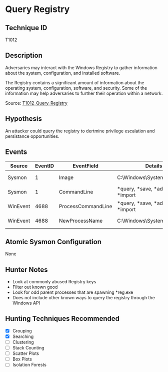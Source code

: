 # Query Registry
## Technique ID
T1012


## Description
Adversaries may interact with the Windows Registry to gather information about the system, configuration, and installed software.

The Registry contains a significant amount of information about the operating system, configuration, software, and security. Some of the information may help adversaries to further their operation within a network.

Source: [T1012_Query\_Registry](https://attack.mitre.org/wiki/Technique/T1012)

## Hypothesis
An attacker could query the registry to dertmine  privilege escalation and persistance opportunities.

## Events

| Source | EventID | EventField | Details | Reference | 
|--------|---------|-------|---------|-----------| 
|Sysmon | 1 | Image| C:\Windows\System32\reg.exe | [atomic-red-team](https://github.com/redcanaryco/atomic-red-team/blob/master/Windows/Discovery/Query_Registry.md) |
|Sysmon | 1 | CommandLine| *query, *save, *add, *export, *import  | [atomic-red-team](https://github.com/redcanaryco/atomic-red-team/blob/master/Windows/Discovery/Query_Registry.md) |
|WinEvent | 4688 | ProcessCommandLine | *query, *save, *add, *export, *import | [atomic-red-team](https://github.com/redcanaryco/atomic-red-team/blob/master/Windows/Discovery/Query_Registry.md)|
|WinEvent | 4688 | NewProcessName | C:\Windows\System32\reg.exe | [atomic-red-team](https://github.com/redcanaryco/atomic-red-team/blob/master/Windows/Discovery/Query_Registry.md) |


 



## Atomic Sysmon Configuration

None


## Hunter Notes
* Look at commonly abused Registry keys 
* Filter out known good
* Look for odd parent processes that are spawning *reg.exe
* Does not include other known ways to query the registry through the Windows API 


## Hunting Techniques Recommended

- [x] Grouping
- [x] Searching
- [ ] Clustering
- [ ] Stack Counting
- [ ] Scatter Plots
- [ ] Box Plots
- [ ] Isolation Forests
